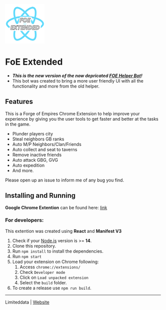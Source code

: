 <img src="src/assets/img/icon-128.png" width="128"/>

# FoE Extended


- **_This is the new version of the now depricated [FOE Helper Bot](https://github.com/limiteddata/FOE-Helper-Bot)!_**
- This bot was created to bring a more user friendly UI with all the functionality and more from the old helper.

## Features

This is a Forge of Empires Chrome Extension to help improve your experience by giving you the user tools to get faster and better at the tasks in the game.

- Plunder players city
- Steal neighbors GB ranks
- Auto M/P Neighbors/Clan/Friends
- Auto collect and seat to taverns 
- Remove inactive friends
- Auto attack GBG, GVG
- Auto expedition
- And more.

Please open up an issue to inform me of any bug you find.

## Installing and Running

**Google Chrome Extention** can be found here: [link](https://)


### For developers:

This extention was created using **React** and **Manifest V3**

1. Check if your [Node.js](https://nodejs.org/) version is >= **14**.
2. Clone this repository.
3. Run `npm install` to install the dependencies.
4. Run `npm start`
5. Load your extension on Chrome following:
   1. Access `chrome://extensions/`
   2. Check `Developer mode`
   3. Click on `Load unpacked extension`
   4. Select the `build` folder.
6. To create a release use `npm run build`.

---

Limiteddata | [Website](https://github.com/limiteddata)
